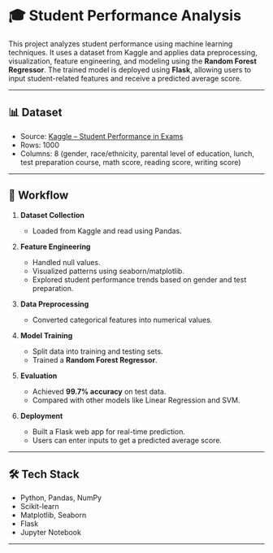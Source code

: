 # 🎓 Student Performance Analysis

This project analyzes student performance using machine learning techniques. It uses a dataset from Kaggle and applies data preprocessing, visualization, feature engineering, and modeling using the **Random Forest Regressor**. The trained model is deployed using **Flask**, allowing users to input student-related features and receive a predicted average score.

---

## 📊 Dataset

- Source: [Kaggle – Student Performance in Exams](https://www.kaggle.com/spscientist/students-performance-in-exams)
- Rows: 1000
- Columns: 8 (gender, race/ethnicity, parental level of education, lunch, test preparation course, math score, reading score, writing score)

---

## 🚀 Workflow

1. **Dataset Collection**
   - Loaded from Kaggle and read using Pandas.

2. **Feature Engineering**
   - Handled null values.
   - Visualized patterns using seaborn/matplotlib.
   - Explored student performance trends based on gender and test preparation.

3. **Data Preprocessing**
   - Converted categorical features into numerical values.

4. **Model Training**
   - Split data into training and testing sets.
   - Trained a **Random Forest Regressor**.

5. **Evaluation**
   - Achieved **99.7% accuracy** on test data.
   - Compared with other models like Linear Regression and SVM.

6. **Deployment**
   - Built a Flask web app for real-time prediction.
   - Users can enter inputs to get a predicted average score.

---

## 🛠 Tech Stack

- Python, Pandas, NumPy
- Scikit-learn
- Matplotlib, Seaborn
- Flask
- Jupyter Notebook

---


